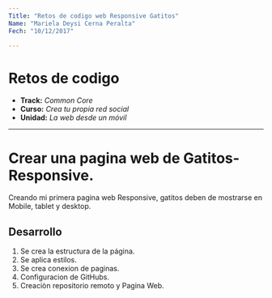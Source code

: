 ```yaml
---
Title: "Retos de codigo web Responsive Gatitos"
Name: "Mariela Deysi Cerna Peralta"
Fech: "10/12/2017"

---
```

# Retos de codigo

* **Track:** _Common Core_
* **Curso:** _Crea tu propia red social_
* **Unidad:** _La web desde un móvil_

***
# Crear una pagina web de Gatitos-Responsive.
Creando mi primera pagina web Responsive, gatitos deben de mostrarse en Mobile, tablet y desktop.

## Desarrollo
1. Se crea la estructura de la página.
2. Se aplica estilos.
3. Se crea conexion de paginas.
4. Configuracion de GitHubs.
5. Creaciòn repositorio remoto y Pagina Web.